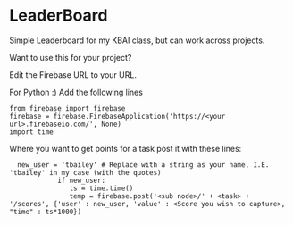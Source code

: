 # LeaderBoard
Simple Leaderboard for my KBAI class, but can work across projects.

Want to use this for your project?

Edit the Firebase URL to your URL.

For Python :)
Add the following lines

    from firebase import firebase
    firebase = firebase.FirebaseApplication('https://<your url>.firebaseio.com/', None)
    import time
  
Where you want to get points for a task post it with these lines:

      new_user = 'tbailey' # Replace with a string as your name, I.E. 'tbailey' in my case (with the quotes)
                if new_user:
                   ts = time.time()
                   temp = firebase.post('<sub node>/' + <task> + '/scores', {'user' : new_user, 'value' : <Score you wish to capture>, "time" : ts*1000})
